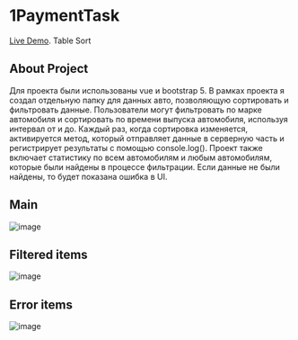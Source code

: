 # 1PaymentTask
[Live Demo](https://1payment-task.netlify.app/). Table Sort
## About Project
Для проекта были использованы vue и bootstrap 5. В рамках проекта я создал отдельную папку для данных авто, позволяющую сортировать и фильтровать данные. Пользователи могут фильтровать по марке автомобиля и сортировать по времени выпуска автомобиля, используя интервал от и до. Каждый раз, когда сортировка изменяется, активируется метод, который отправляет данные в серверную часть и регистрирует результаты с помощью console.log(). Проект также включает статистику по всем автомобилям и любым автомобилям, которые были найдены в процессе фильтрации. Если данные не были найдены, то  будет показана ошибка в UI.
## Main
![image](https://user-images.githubusercontent.com/105386597/220075910-1d3eaadb-7516-4c04-863d-898b1f65ba6f.png)
## Filtered items
![image](https://user-images.githubusercontent.com/105386597/220075831-e59523ba-47c6-4a24-887c-c5c5fb0a6755.png)
## Error items
![image](https://user-images.githubusercontent.com/105386597/220075956-36bb3c9a-9606-473e-9204-d0f9ff773cac.png)

